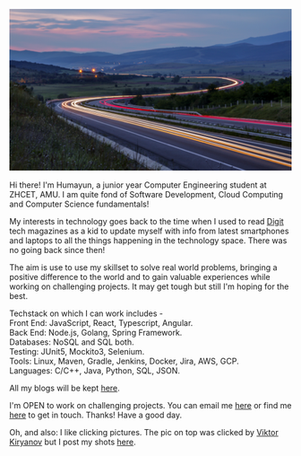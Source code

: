 ![clouds](https://github.com/damianarado/damianarado/raw/master/viktor-kiryanov-zQjQaEiAafk-unsplash.jpg)

Hi there! I'm Humayun, a junior year Computer Engineering student at ZHCET, AMU. I am quite fond of Software Development, Cloud Computing and Computer Science fundamentals! 

My interests in technology goes back to the time when I used to read [Digit](https://www.digit.in/) tech magazines as a kid to update myself with info from latest smartphones and laptops to all the things happening in the technology space. There was no going back since then! 

The aim is use to use my skillset to solve real world problems, bringing a positive difference to the world and to gain valuable experiences while working on challenging projects. It may get tough but still I'm hoping for the best.   

Techstack on which I can work includes -     
Front End: JavaScript, React, Typescript, Angular.   
Back End: Node.js, Golang, Spring Framework.  
Databases: NoSQL and SQL both.  
Testing: JUnit5, Mockito3, Selenium.          
Tools: Linux, Maven, Gradle, Jenkins, Docker, Jira, AWS, GCP.   
Languages: C/C++, Java, Python, SQL, JSON.    

All my blogs will be kept [here](https://damianarado.medium.com).       
  
I'm OPEN to work on challenging projects. You can email me [here](mailto:khanhumayun95@gmail.com) or find me [here](https://www.linkedin.com/in/damianarado/) to get in touch. Thanks! Have a good day.   

Oh, and also: I like clicking pictures. The pic on top was clicked by [Viktor Kiryanov](https://unsplash.com/@vki) but I post my shots [here](https://vsco.co/damianarado).

